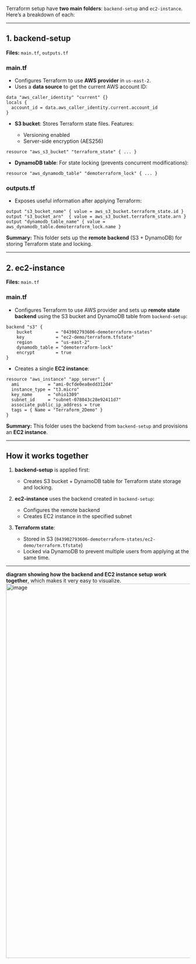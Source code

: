 Terraform setup have **two main folders**: `backend-setup` and `ec2-instance`. Here’s a breakdown of each:

---

## **1. backend-setup**

**Files:** `main.tf`, `outputs.tf`

### **main.tf**

* Configures Terraform to use **AWS provider** in `us-east-2`.
* Uses a **data source** to get the current AWS account ID:

```hcl
data "aws_caller_identity" "current" {}
locals {
  account_id = data.aws_caller_identity.current.account_id
}
```

* **S3 bucket**: Stores Terraform state files. Features:

  * Versioning enabled
  * Server-side encryption (AES256)

```hcl
resource "aws_s3_bucket" "terraform_state" { ... }
```

* **DynamoDB table**: For state locking (prevents concurrent modifications):

```hcl
resource "aws_dynamodb_table" "demoterraform_lock" { ... }
```

### **outputs.tf**

* Exposes useful information after applying Terraform:

```hcl
output "s3_bucket_name" { value = aws_s3_bucket.terraform_state.id }
output "s3_bucket_arn"  { value = aws_s3_bucket.terraform_state.arn }
output "dynamodb_table_name" { value = aws_dynamodb_table.demoterraform_lock.name }
```

**Summary:** This folder sets up the **remote backend** (S3 + DynamoDB) for storing Terraform state and locking.

---

## **2. ec2-instance**

**Files:** `main.tf`

### **main.tf**

* Configures Terraform to use AWS provider and sets up **remote state backend** using the S3 bucket and DynamoDB table from `backend-setup`:

```hcl
backend "s3" {
    bucket         = "043902793606-demoterraform-states"
    key            = "ec2-demo/terraform.tfstate"
    region         = "us-east-2"
    dynamodb_table = "demoterraform-lock"
    encrypt        = true
}
```

* Creates a single **EC2 instance**:

```hcl
resource "aws_instance" "app_server" {
  ami           = "ami-0cfde0ea8edd312d4"
  instance_type = "t3.micro"
  key_name      = "ohio1309"
  subnet_id     = "subnet-078043c28e92411d7"
  associate_public_ip_address = true
  tags = { Name = "Terraform_2Demo" }
}
```

**Summary:** This folder uses the backend from `backend-setup` and provisions an **EC2 instance**.

---

## **How it works together**

1. **backend-setup** is applied first:

   * Creates S3 bucket + DynamoDB table for Terraform state storage and locking.

2. **ec2-instance** uses the backend created in `backend-setup`:

   * Configures the remote backend
   * Creates EC2 instance in the specified subnet

3. **Terraform state**:

   * Stored in S3 (`043902793606-demoterraform-states/ec2-demo/terraform.tfstate`)
   * Locked via DynamoDB to prevent multiple users from applying at the same time.

---
**diagram showing how the backend and EC2 instance setup work together**, which makes it very easy to visualize.
<img width="1536" height="1024" alt="image" src="https://github.com/user-attachments/assets/54db71a6-d93f-4573-959f-f1d446518cd6" />



